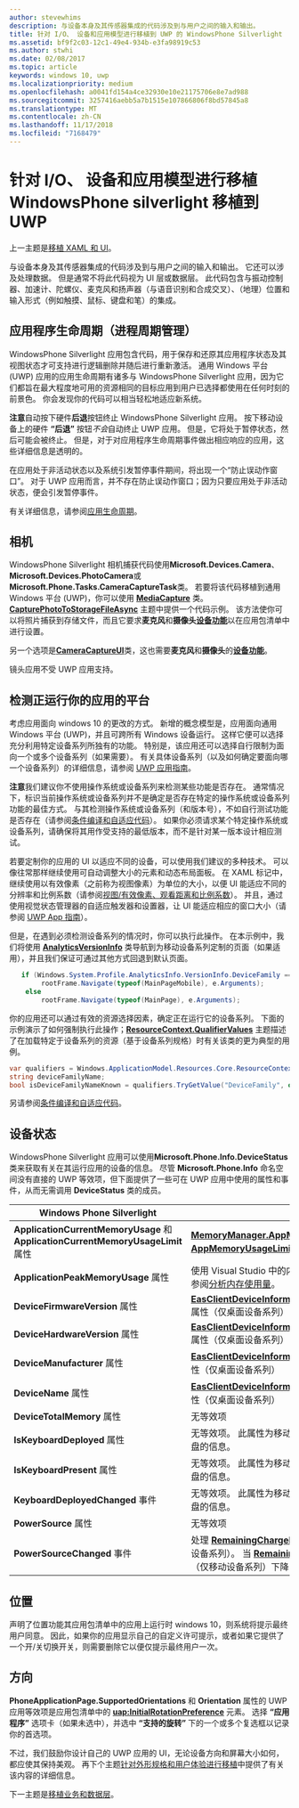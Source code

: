 ```yaml
---
author: stevewhims
description: 与设备本身及其传感器集成的代码涉及到与用户之间的输入和输出。
title: 针对 I/O、 设备和应用模型进行移植到 UWP 的 WindowsPhone Silverlight
ms.assetid: bf9f2c03-12c1-49e4-934b-e3fa98919c53
ms.author: stwhi
ms.date: 02/08/2017
ms.topic: article
keywords: windows 10, uwp
ms.localizationpriority: medium
ms.openlocfilehash: a0041fd154a4ce32930e10e21175706e8e7ad988
ms.sourcegitcommit: 3257416aebb5a7b1515e107866806f8bd57845a8
ms.translationtype: MT
ms.contentlocale: zh-CN
ms.lasthandoff: 11/17/2018
ms.locfileid: "7168479"
---
```

#  <a name="porting-windowsphone-silverlight-to-uwp-for-io-device-and-app-model"></a>针对 I/O、 设备和应用模型进行移植 WindowsPhone silverlight 移植到 UWP


上一主题是[移植 XAML 和 UI](wpsl-to-uwp-porting-xaml-and-ui.md)。

与设备本身及其传感器集成的代码涉及到与用户之间的输入和输出。 它还可以涉及处理数据。 但是通常不将此代码视为 UI 层或数据层。 此代码包含与振动控制器、加速计、陀螺仪、麦克风和扬声器（与语音识别和合成交叉）、（地理）位置和输入形式（例如触摸、鼠标、键盘和笔）的集成。

## <a name="application-lifecycle-process-lifetime-management"></a>应用程序生命周期（进程周期管理）

WindowsPhone Silverlight 应用包含代码，用于保存和还原其应用程序状态及其视图状态才可支持进行逻辑删除并随后进行重新激活。 通用 Windows 平台 (UWP) 应用的应用生命周期有诸多与 WindowsPhone Silverlight 应用，因为它们都旨在最大程度地可用的资源相同的目标应用到用户已选择都使用在任何时刻的前景色。 你会发现你的代码可以相当轻松地适应新系统。

**注意**自动按下硬件**后退**按钮终止 WindowsPhone Silverlight 应用。 按下移动设备上的硬件 **“后退”** 按钮*不会*自动终止 UWP 应用。 但是，它将处于暂停状态，然后可能会被终止。 但是，对于对应用程序生命周期事件做出相应响应的应用，这些详细信息是透明的。

在应用处于非活动状态以及系统引发暂停事件期间，将出现一个“防止误动作窗口”。 对于 UWP 应用而言，并不存在防止误动作窗口；因为只要应用处于非活动状态，便会引发暂停事件。

有关详细信息，请参阅[应用生命周期](https://msdn.microsoft.com/library/windows/apps/mt243287)。

## <a name="camera"></a>相机

WindowsPhone Silverlight 相机捕获代码使用**Microsoft.Devices.Camera**、 **Microsoft.Devices.PhotoCamera**或**Microsoft.Phone.Tasks.CameraCaptureTask**类。 若要将该代码移植到通用 Windows 平台 (UWP)，你可以使用 [**MediaCapture**](https://msdn.microsoft.com/library/windows/apps/br241124) 类。 [**CapturePhotoToStorageFileAsync**](https://msdn.microsoft.com/library/windows/apps/hh700836) 主题中提供一个代码示例。 该方法使你可以将照片捕获到存储文件，而且它要求**麦克风**和**摄像头**[**设备功能**](https://msdn.microsoft.com/library/windows/apps/dn934747)以在应用包清单中进行设置。

另一个选项是[**CameraCaptureUI**](https://msdn.microsoft.com/library/windows/apps/br241030)类，这也需要**麦克风**和**摄像头**的[**设备功能**](https://msdn.microsoft.com/library/windows/apps/dn934747)。

镜头应用不受 UWP 应用支持。

## <a name="detecting-the-platform-your-app-is-running-on"></a>检测正运行你的应用的平台

考虑应用面向 windows 10 的更改的方式。 新增的概念模型是，应用面向通用 Windows 平台 (UWP)，并且可跨所有 Windows 设备运行。 这样它便可以选择充分利用特定设备系列所独有的功能。 特别是，该应用还可以选择自行限制为面向一个或多个设备系列（如果需要）。 有关具体设备系列（以及如何确定要面向哪一个设备系列）的详细信息，请参阅 [UWP 应用指南](https://msdn.microsoft.com/library/windows/apps/dn894631)。

**注意**我们建议你不使用操作系统或设备系列来检测某些功能是否存在。 通常情况下，标识当前操作系统或设备系列并不是确定是否存在特定的操作系统或设备系列功能的最佳方式。 与其检测操作系统或设备系列（和版本号），不如自行测试功能是否存在（请参阅[条件编译和自适应代码](wpsl-to-uwp-porting-to-a-uwp-project.md)）。 如果你必须请求某个特定操作系统或设备系列，请确保将其用作受支持的最低版本，而不是针对某一版本设计相应测试。

若要定制你的应用的 UI 以适应不同的设备，可以使用我们建议的多种技术。 可以像往常那样继续使用可自动调整大小的元素和动态布局面板。 在 XAML 标记中，继续使用以有效像素（之前称为视图像素）为单位的大小，以便 UI 能适应不同的分辨率和比例系数（请参阅[视图/有效像素、观看距离和比例系数](wpsl-to-uwp-porting-xaml-and-ui.md)）。 并且，通过使用视觉状态管理器的自适应触发器和设置器，让 UI 能适应相应的窗口大小（请参阅 [UWP App 指南](https://msdn.microsoft.com/library/windows/apps/dn894631)）。

但是，在遇到必须检测设备系列的情况时，你可以执行此操作。 在本示例中，我们将使用 [**AnalyticsVersionInfo**](https://msdn.microsoft.com/library/windows/apps/dn960165) 类导航到为移动设备系列定制的页面（如果适用），并且我们保证可通过其他方式回退到默认页面。

```csharp
   if (Windows.System.Profile.AnalyticsInfo.VersionInfo.DeviceFamily == "Windows.Mobile")
        rootFrame.Navigate(typeof(MainPageMobile), e.Arguments);
    else
        rootFrame.Navigate(typeof(MainPage), e.Arguments);
```

你的应用还可以通过有效的资源选择因素，确定正在运行它的设备系列。 下面的示例演示了如何强制执行此操作；[**ResourceContext.QualifierValues**](https://msdn.microsoft.com/library/windows/apps/br206071) 主题描述了在加载特定于设备系列的资源（基于设备系列规格）时有关该类的更为典型的用例。

```csharp
var qualifiers = Windows.ApplicationModel.Resources.Core.ResourceContext.GetForCurrentView().QualifierValues;
string deviceFamilyName;
bool isDeviceFamilyNameKnown = qualifiers.TryGetValue("DeviceFamily", out deviceFamilyName);
```

另请参阅[条件编译和自适应代码](wpsl-to-uwp-porting-to-a-uwp-project.md)。

## <a name="device-status"></a>设备状态

WindowsPhone Silverlight 应用可以使用**Microsoft.Phone.Info.DeviceStatus**类来获取有关在其运行应用的设备的信息。 尽管 **Microsoft.Phone.Info** 命名空间没有直接的 UWP 等效项，但下面提供了一些可在 UWP 应用中使用的属性和事件，从而无需调用 **DeviceStatus** 类的成员。

| Windows Phone Silverlight                                                               | UWP                                                                                                                                                                                                                                                                                                                                |
|-----------------------------------------------------------------------------------------|------------------------------------------------------------------------------------------------------------------------------------------------------------------------------------------------------------------------------------------------------------------------------------------------------------------------------------|
| **ApplicationCurrentMemoryUsage** 和 **ApplicationCurrentMemoryUsageLimit** 属性 | [**MemoryManager.AppMemoryUsage**](https://msdn.microsoft.com/library/windows/apps/dn633832) 和 [**AppMemoryUsageLimit**](https://msdn.microsoft.com/library/windows/apps/dn633836) 属性                                                                                                                                    |
| **ApplicationPeakMemoryUsage** 属性                                                 | 使用 Visual Studio 中的内存分析工具。 有关详细信息，请参阅[分析内存使用量](http://msdn.microsoft.com/library/windows/apps/dn645469.aspx)。                                                                                                                                                                          |
| **DeviceFirmwareVersion** 属性                                                      | [**EasClientDeviceInformation.SystemFirmwareVersion**](https://msdn.microsoft.com/library/windows/apps/dn608144) 属性（仅桌面设备系列）                                                                                                                                                                             |
| **DeviceHardwareVersion** 属性                                                      | [**EasClientDeviceInformation.SystemHardwareVersion**](https://msdn.microsoft.com/library/windows/apps/dn608145) 属性（仅桌面设备系列）                                                                                                                                                                             |
| **DeviceManufacturer** 属性                                                         | [**EasClientDeviceInformation.SystemManufacturer**](https://msdn.microsoft.com/library/windows/apps/hh701398) 属性（仅桌面设备系列）                                                                                                                                                                                |
| **DeviceName** 属性                                                                 | [**EasClientDeviceInformation.SystemProductName**](https://msdn.microsoft.com/library/windows/apps/hh701401) 属性（仅桌面设备系列）                                                                                                                                                                                 |
| **DeviceTotalMemory** 属性                                                          | 无等效项                                                                                                                                                                                                                                                                                                                      |
| **IsKeyboardDeployed** 属性                                                         | 无等效项。 此属性为移动设备提供了有关不常用的硬件键盘的信息。                                                                                                                                                                                                        |
| **IsKeyboardPresent** 属性                                                          | 无等效项。 此属性为移动设备提供了有关不常用的硬件键盘的信息。                                                                                                                                                                                                        |
| **KeyboardDeployedChanged** 事件                                                       | 无等效项。 此属性为移动设备提供了有关不常用的硬件键盘的信息。                                                                                                                                                                                                        |
| **PowerSource** 属性                                                                | 无等效项                                                                                                                                                                                                                                                                                                                      |
| **PowerSourceChanged** 事件                                                            | 处理 [**RemainingChargePercentChanged**](https://msdn.microsoft.com/library/windows/apps/jj207240) 事件（仅移动设备系列）。 当 [**RemainingChargePercent**](https://msdn.microsoft.com/library/windows/apps/jj207239) 属性的值 （仅移动设备系列）下降 1% 时引发该事件。 |

## <a name="location"></a>位置

声明了位置功能其应用包清单中的应用上运行时 windows 10，则系统将提示最终用户同意。 因此，如果你的应用显示自己的自定义许可提示，或者如果它提供了一个开/关切换开关，则需要删除它以便仅提示最终用户一次。

## <a name="orientation"></a>方向

**PhoneApplicationPage.SupportedOrientations** 和 **Orientation** 属性的 UWP 应用等效项是应用包清单中的 [**uap:InitialRotationPreference**](https://msdn.microsoft.com/library/windows/apps/dn934798) 元素。 选择 **“应用程序”** 选项卡（如果未选中），并选中 **“支持的旋转”** 下的一个或多个复选框以记录你的首选项。

不过，我们鼓励你设计自己的 UWP 应用的 UI，无论设备方向和屏幕大小如何，都应使其保持美观。 再下个主题[针对外形规格和用户体验进行移植](wpsl-to-uwp-form-factors-and-ux.md)中提供了有关该内容的详细信息。

下一主题是[移植业务和数据层](wpsl-to-uwp-business-and-data.md)。

